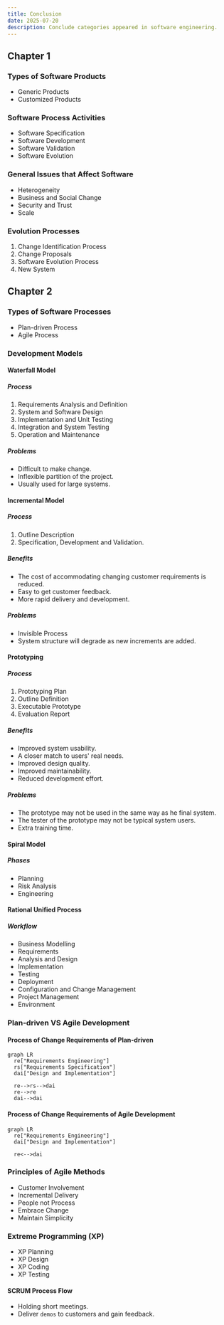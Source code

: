 ```yaml
---
title: Conclusion
date: 2025-07-20
description: Conclude categories appeared in software engineering.
---
```


## Chapter 1

### Types of Software Products

* Generic Products
* Customized Products

### Software Process Activities

* Software Specification
* Software Development
* Software Validation
* Software Evolution

### General Issues that Affect Software

* Heterogeneity
* Business and Social Change
* Security and Trust
* Scale

### Evolution Processes

1. Change Identification Process
2. Change Proposals
3. Software Evolution Process
4. New System

## Chapter 2

### Types of Software Processes

* Plan-driven Process
* Agile Process

### Development Models

#### Waterfall Model

##### Process

1. Requirements Analysis and Definition
2. System and Software Design
3. Implementation and Unit Testing
4. Integration and System Testing
5. Operation and Maintenance

##### Problems

* Difficult to make change.
* Inflexible partition of the project.
* Usually used for large systems.

#### Incremental Model

##### Process

1. Outline Description
2. Specification, Development and Validation.

##### Benefits

* The cost of accommodating changing customer requirements is reduced.
* Easy to get customer feedback.
* More rapid delivery and development.

##### Problems

* Invisible Process
* System structure will degrade as new increments are added.

#### Prototyping

##### Process

1. Prototyping Plan
2. Outline Definition
3. Executable Prototype
4. Evaluation Report

##### Benefits

* Improved system usability.
* A closer match to users' real needs.
* Improved design quality.
* Improved maintainability.
* Reduced development effort.

##### Problems

* The prototype may not be used in the same way as he final system.
* The tester of the prototype may not be typical system users.
* Extra training time.

#### Spiral Model

##### Phases

* Planning
* Risk Analysis
* Engineering

#### Rational Unified Process

##### Workflow

* Business Modelling
* Requirements
* Analysis and Design
* Implementation
* Testing
* Deployment
* Configuration and Change Management
* Project Management
* Environment

### Plan-driven VS Agile Development

#### Process of Change Requirements of Plan-driven

```mermaid
graph LR
  re["Requirements Engineering"]
  rs["Requirements Specification"]
  dai["Design and Implementation"]

  re-->rs-->dai
  re-->re
  dai-->dai
```

#### Process of Change Requirements of Agile Development

```mermaid
graph LR
  re["Requirements Engineering"]
  dai["Design and Implementation"]

  re<-->dai
```

### Principles of Agile Methods

* Customer Involvement
* Incremental Delivery
* People not Process
* Embrace Change
* Maintain Simplicity

### Extreme Programming (XP)

* XP Planning
* XP Design
* XP Coding
* XP Testing

#### SCRUM Process Flow

* Holding short meetings.
* Deliver `demos` to customers and gain feedback.
